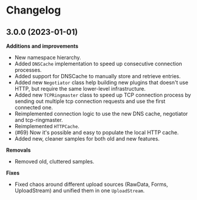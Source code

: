 # Changelog

## 3.0.0 (2023-01-01)

__Additions and improvements__

- New namespace hierarchy.
- Added `DNSCache` implementation to speed up consecutive connection processes.
- Added support for DNSCache to manually store and retrieve entries.
- Added new `Negotiator` class help building new plugins that doesn't use HTTP, but require the same lower-level infrastructure.
- Added new `TCPRingmaster` class to speed up TCP connection process by sending out multiple tcp connection requests and use the first connected one.
- Reimplemented connection logic to use the new DNS cache, negotiator and tcp-ringmaster.
- Reimplemented `HTTPCache`.
- (#69) Now it's possible and easy to populate the local HTTP cache.
- Added new, cleaner samples for both old and new features.

__Removals__

- Removed old, cluttered samples.

__Fixes__

- Fixed chaos around different upload sources (RawData, Forms, UploadStream) and unified them in one `UploadStream`.